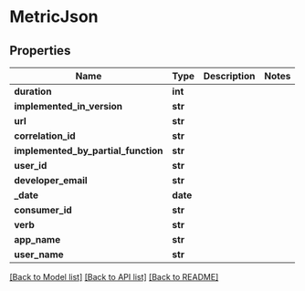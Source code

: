 # MetricJson

## Properties
Name | Type | Description | Notes
------------ | ------------- | ------------- | -------------
**duration** | **int** |  | 
**implemented_in_version** | **str** |  | 
**url** | **str** |  | 
**correlation_id** | **str** |  | 
**implemented_by_partial_function** | **str** |  | 
**user_id** | **str** |  | 
**developer_email** | **str** |  | 
**_date** | **date** |  | 
**consumer_id** | **str** |  | 
**verb** | **str** |  | 
**app_name** | **str** |  | 
**user_name** | **str** |  | 

[[Back to Model list]](../README.md#documentation-for-models) [[Back to API list]](../README.md#documentation-for-api-endpoints) [[Back to README]](../README.md)


